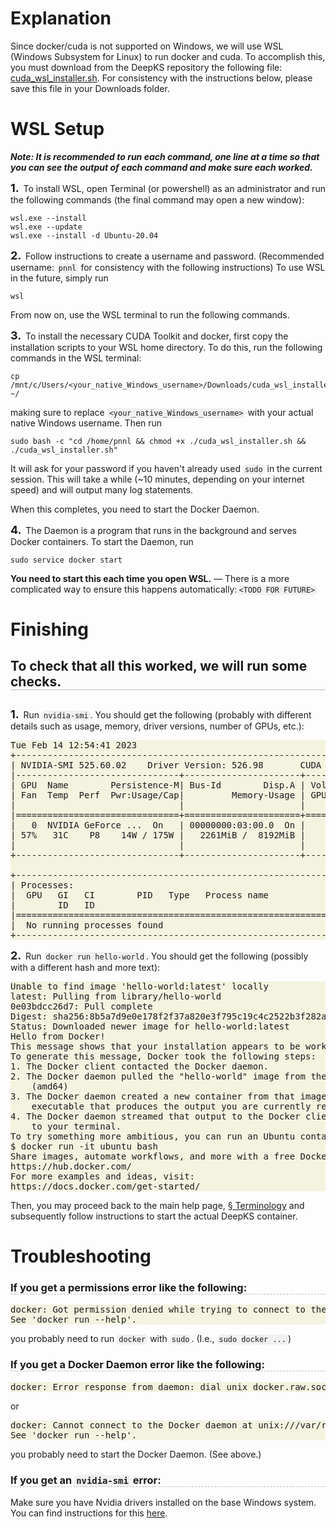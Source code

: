 <style>
    pre.bash-output.bash-output{
        background-color: #ebe9c27f;
    }
    code.inline-bash-output{
        background-color: #ebe9c27f;
    }
    code{
        background-color: rgba(220, 220, 220, 0.4);
        padding: 1px 3px;
        border-radius: 5px;
    }
    pre code{
        background-color: transparent;
        padding: 0;
        border-radius: 0;
    }
    h1{
        border-bottom-width: 2px;
    }
    
    h2{
        border-bottom-width: 1px;
        border-bottom-color: #00000040;
        border-bottom-style: solid;
    }

    h3{
        border-bottom-width: 1px;
        border-bottom-color: #00000040;
        border-bottom-style: dashed;
    }

    div{
        padding-top: 10px;
    }

    ol {
        margin: 0;
        padding: 0;
        list-style-type: none;
    }

    ol > li:before {
        counter-increment: step-counter;
        content: counter(step-counter) ". ";
        margin-right: 3px;
        font-size: 18px;
        font-weight: bold;
        /* padding: 3px 3px; */
    }

    ol:first-of-type {
        counter-reset: step-counter;
    }
</style>
# Explanation
Since docker/cuda is not supported on Windows, we will use WSL (Windows Subsystem for Linux) to run docker and cuda. To accomplish this, you must download from the DeepKS repository the following file: [cuda_wsl_installer.sh](https://gitlab.com/Ben-Drucker/deepks/-/raw/main/scripts/cuda_wsl_installer.sh?inline=false). For consistency with the instructions below, please save this file in your Downloads folder.

# WSL Setup
***Note: It is recommended to run each command, one line at a time so that you can see the output of each command and make sure each worked.***

1. To install WSL, open Terminal (or powershell) as an administrator and run the following commands (the final command may open a new window):
```{powershell}
wsl.exe --install
wsl.exe --update
wsl.exe --install -d Ubuntu-20.04
```
2. Follow instructions to create a username and password. (Recommended username: `pnnl` for consistency with the following instructions) To use WSL in the future, simply run

```{powershell}
wsl
```
From now on, use the WSL terminal to run the following commands.

3. To install the necessary CUDA Toolkit and docker, first copy the installation scripts to your WSL home directory. To do this, run the following commands in the WSL terminal:

```{bash}
cp /mnt/c/Users/<your_native_Windows_username>/Downloads/cuda_wsl_installer.sh ~/
```
making sure to replace `<your_native_Windows_username>` with your actual native Windows username. Then run 

```{bash}
sudo bash -c "cd /home/pnnl && chmod +x ./cuda_wsl_installer.sh && ./cuda_wsl_installer.sh"
```
It will ask for your password if you haven't already used `sudo` in the current session. This will take a while (~10 minutes, depending on your internet speed) and will output many log statements.

When this completes, you need to start the Docker Daemon. 

4. The Daemon is a program that runs in the background and serves Docker containers. To start the Daemon, run

```{bash}
sudo service docker start
```

**You need to start this each time you open WSL.**
—  There is a more complicated way to ensure this happens automatically:`<TODO FOR FUTURE>`

# Finishing
## To check that all this worked, we will run some checks. 
<div>
   
   1. Run `nvidia-smi`. You should get the following (probably with different details such as usage, memory, driver versions, number of GPUs, etc.):
   <pre class = "bash-output bash-output">Tue Feb 14 12:54:41 2023
+-----------------------------------------------------------------------------+
| NVIDIA-SMI 525.60.02    Driver Version: 526.98       CUDA Version: 12.0     |
|-------------------------------+----------------------+----------------------+
| GPU  Name        Persistence-M| Bus-Id        Disp.A | Volatile Uncorr. ECC |
| Fan  Temp  Perf  Pwr:Usage/Cap|         Memory-Usage | GPU-Util  Compute M. |
|                               |                      |               MIG M. |
|===============================+======================+======================|
|   0  NVIDIA GeForce ...  On   | 00000000:03:00.0  On |                  N/A |
| 57%   31C    P8    14W / 175W |   2261MiB /  8192MiB |     16%      Default |
|                               |                      |                  N/A |
+-------------------------------+----------------------+----------------------+

+-----------------------------------------------------------------------------+
| Processes:                                                                  |
|  GPU   GI   CI        PID   Type   Process name                  GPU Memory |
|        ID   ID                                                   Usage      |
|=============================================================================|
|  No running processes found                                                 |
+-----------------------------------------------------------------------------+</pre>

   2. Run `docker run hello-world`. You should get the following (possibly with a different hash and more text):   
   <pre class = "bash-output bash-output">Unable to find image 'hello-world:latest' locally
latest: Pulling from library/hello-world
0e03bdcc26d7: Pull complete
Digest: sha256:8b5a7d9e0e178f2f37a820e3f795c19c4c2522b3f282a2f9d2a8b626cf6d8e0a
Status: Downloaded newer image for hello-world:latest   
Hello from Docker!
This message shows that your installation appears to be working correctly.   
To generate this message, Docker took the following steps:
1. The Docker client contacted the Docker daemon.
2. The Docker daemon pulled the "hello-world" image from the Docker Hub.
    (amd64)
3. The Docker daemon created a new container from that image which runs the
    executable that produces the output you are currently reading.
4. The Docker daemon streamed that output to the Docker client, which sent it
    to your terminal.   
To try something more ambitious, you can run an Ubuntu container with:
$ docker run -it ubuntu bash   
Share images, automate workflows, and more with a free Docker ID:
https://hub.docker.com/   
For more examples and ideas, visit:
https://docs.docker.com/get-started/</pre>   
   Then, you may proceed back to the main help page, <a href="https://ben-drucker.gitlab.io/deepks-rename-trial/#terminology">§ Terminology</a> and subsequently follow instructions to start the actual DeepKS container.

   # Troubleshooting
   ### If you get a permissions error like the following:

   <pre class = "bash-output bash-output">docker: Got permission denied while trying to connect to the Docker daemon socket at unix:///var/run/docker.sock: Post "http://%2Fvar%2Frun%2Fdocker.sock/v1.24/containers/create": dial unix /var/run/docker.sock: connect: permission denied.
See 'docker run --help'.</pre>

   you probably need to run `docker` with `sudo`. (I.e., `sudo docker ...`)

   ### If you get a Docker Daemon error like the following:

   <pre class = "bash-output bash-output">docker: Error response from daemon: dial unix docker.raw.sock: connect: connection refused.</pre>

   or 

   <pre class = "bash-output bash-output">docker: Cannot connect to the Docker daemon at unix:///var/run/docker.sock. Is the docker daemon running?.
See 'docker run --help'.</pre>

   you probably need to start the Docker Daemon. (See above.)
   
   ### If you get an `nvidia-smi` error:
   Make sure you have Nvidia drivers installed on the base Windows system. You can find instructions for this [here](https://www.nvidia.com/download/index.aspx).
</div>